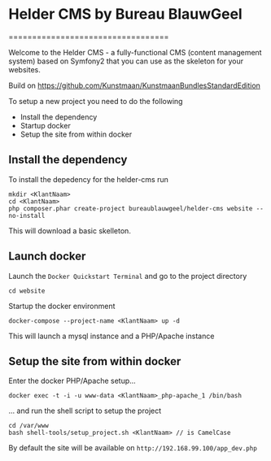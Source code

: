 # Helder CMS by Bureau BlauwGeel
==================================

Welcome to the Helder CMS - 
a fully-functional CMS (content management system) based on Symfony2 that you can use as the skeleton for your websites.

Build on https://github.com/Kunstmaan/KunstmaanBundlesStandardEdition

To setup a new project you need to do the following

- Install the dependency
- Startup docker
- Setup the site from within docker


## Install the dependency

To install the depedency for the helder-cms run 

```
mkdir <KlantNaam>
cd <KlantNaam>
php composer.phar create-project bureaublauwgeel/helder-cms website --no-install
```

This will download a basic skelleton.

## Launch docker

Launch the ```Docker Quickstart Terminal``` and go to the project directory

```
cd website
```

Startup the docker environment

```
docker-compose --project-name <KlantNaam> up -d
```

This will launch a mysql instance and a PHP/Apache instance

## Setup the site from within docker

Enter the docker PHP/Apache setup...
 
```
docker exec -t -i -u www-data <KlantNaam>_php-apache_1 /bin/bash
```
  
... and run the shell script to setup the project

```
cd /var/www
bash shell-tools/setup_project.sh <KlantNaam> // is CamelCase
```

By default the site will be available on ```http://192.168.99.100/app_dev.php```
